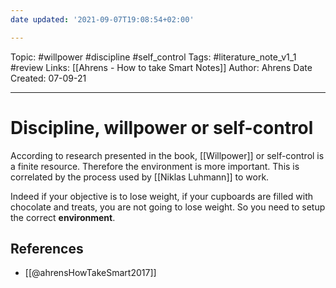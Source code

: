 ```yaml
---
date updated: '2021-09-07T19:08:54+02:00'

---
```


Topic: #willpower #discipline #self_control
Tags: #literature_note_v1_1 #review
Links: [[Ahrens - How to take Smart Notes]]
Author: Ahrens
Date Created: 07-09-21

---

# Discipline, willpower or self-control

According to research presented in the book, [[Willpower]] or self-control is a finite resource. Therefore the environment is more important. This is correlated by the process used by [[Niklas Luhmann]] to work.

Indeed if your objective is to lose weight, if your cupboards are filled with chocolate and treats, you are not going to lose weight. So you need to setup the correct **environment**.

## References

- [[@ahrensHowTakeSmart2017]]
